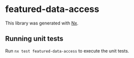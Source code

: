 # featured-data-access

This library was generated with [Nx](https://nx.dev).

## Running unit tests

Run `nx test featured-data-access` to execute the unit tests.
